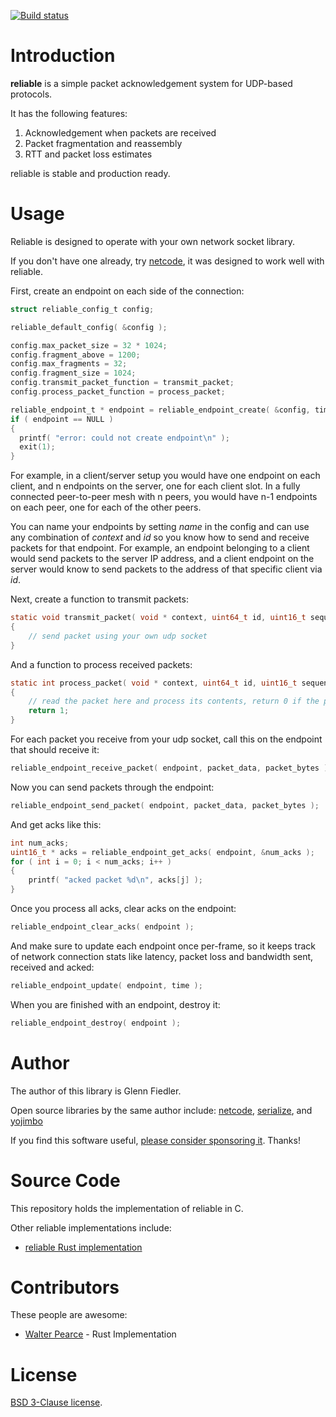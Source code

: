 [![Build status](https://github.com/mas-bandwidth/reliable/workflows/CI/badge.svg)](https://github.com/mas-bandwidth/reliable/actions?query=workflow%3ACI)

# Introduction

**reliable** is a simple packet acknowledgement system for UDP-based protocols.

It has the following features:

1. Acknowledgement when packets are received
2. Packet fragmentation and reassembly
3. RTT and packet loss estimates

reliable is stable and production ready.

# Usage

Reliable is designed to operate with your own network socket library.

If you don't have one already, try [netcode](https://github.com/mas-bandwidth/netcode), it was designed to work well with reliable.

First, create an endpoint on each side of the connection:

```c
struct reliable_config_t config;

reliable_default_config( &config );

config.max_packet_size = 32 * 1024;
config.fragment_above = 1200;
config.max_fragments = 32;
config.fragment_size = 1024;
config.transmit_packet_function = transmit_packet;
config.process_packet_function = process_packet;

reliable_endpoint_t * endpoint = reliable_endpoint_create( &config, time );
if ( endpoint == NULL )
{
  printf( "error: could not create endpoint\n" );
  exit(1);
}
```

For example, in a client/server setup you would have one endpoint on each client, and n endpoints on the server, one for each client slot. In a fully connected peer-to-peer mesh with n peers, you would have n-1 endpoints on each peer, one for each of the other peers.

You can name your endpoints by setting _name_ in the config and can use any combination of _context_ and _id_ so you know how to send and receive packets for that endpoint. For example, an endpoint belonging to a client would send packets to the server IP address, and a client endpoint on the server would know to send packets to the address of that specific client via _id_.

Next, create a function to transmit packets:

```c
static void transmit_packet( void * context, uint64_t id, uint16_t sequence, uint8_t * packet_data, int packet_bytes )
{
    // send packet using your own udp socket
}
```

And a function to process received packets:

```c
static int process_packet( void * context, uint64_t id, uint16_t sequence, uint8_t * packet_data, int packet_bytes )
{
    // read the packet here and process its contents, return 0 if the packet should not be acked
    return 1;
}
```

For each packet you receive from your udp socket, call this on the endpoint that should receive it:

```c
reliable_endpoint_receive_packet( endpoint, packet_data, packet_bytes );
```

Now you can send packets through the endpoint:

```c
reliable_endpoint_send_packet( endpoint, packet_data, packet_bytes );
```

And get acks like this:

```c
int num_acks;
uint16_t * acks = reliable_endpoint_get_acks( endpoint, &num_acks );
for ( int i = 0; i < num_acks; i++ )
{
    printf( "acked packet %d\n", acks[j] );
}
```

Once you process all acks, clear acks on the endpoint:

```c
reliable_endpoint_clear_acks( endpoint );
```

And make sure to update each endpoint once per-frame, so it keeps track of network connection stats like latency, packet loss and bandwidth sent, received and acked:

```c
reliable_endpoint_update( endpoint, time );
```

When you are finished with an endpoint, destroy it:

```c
reliable_endpoint_destroy( endpoint );
```

# Author

The author of this library is Glenn Fiedler.

Open source libraries by the same author include: [netcode](https://github.com/mas-bandwidth/netcode), [serialize](https://github.com/mas-bandwidth/serialize),  and [yojimbo](https://github.com/mas-bandwidth/yojimbo)

If you find this software useful, [please consider sponsoring it](https://github.com/sponsors/mas-bandwidth). Thanks!

# Source Code

This repository holds the implementation of reliable in C.

Other reliable implementations include:

* [reliable Rust implementation](https://github.com/jaynus/reliable.io)

# Contributors

These people are awesome:

* [Walter Pearce](https://github.com/jaynus) - Rust Implementation

# License

[BSD 3-Clause license](https://opensource.org/licenses/BSD-3-Clause).
